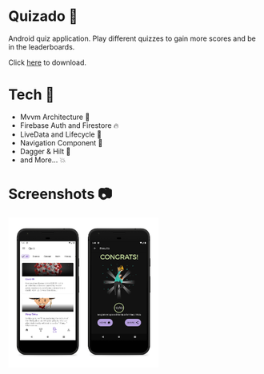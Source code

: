 # Quizado 🔨 
Android quiz application. Play different quizzes to gain more scores and be in the leaderboards.

 <!--- Soon to playstore 🚩  ---> 
Click [here](https://github.com/kvntzn/QuizApp/raw/master/quizado.apk) to download. 


# Tech 🚀
* Mvvm Architecture 🔧
* Firebase Auth and Firestore 🔥
* LiveData and Lifecycle 📱
* Navigation Component 🚗
* Dagger & Hilt 💉
* and More... 💥

# Screenshots 📷
<p>
  <img src="./screenshots/quizado_mock.png" alt="mock" width="300" />
  
</p>
